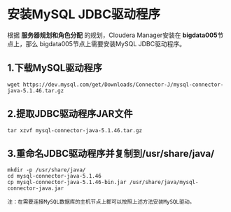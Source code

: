安装MySQL JDBC驱动程序
================================================================================
根据 **服务器规划和角色分配** 的规划，Cloudera Manager安装在 **bigdata005**节点上，那么
bigdata005节点上需要安装MySQL JDBC驱动程序。

## 1.下载MySQL驱动程序
```shell
wget https://dev.mysql.com/get/Downloads/Connector-J/mysql-connector-java-5.1.46.tar.gz
```

## 2.提取JDBC驱动程序JAR文件
```shell
tar xzvf mysql-connector-java-5.1.46.tar.gz
```

## 3.重命名JDBC驱动程序并复制到/usr/share/java/
```shell
mkdir -p /usr/share/java/
cd mysql-connector-java-5.1.46
cp mysql-connector-java-5.1.46-bin.jar /usr/share/java/mysql-connector-java.jar
```

```
注：在需要连接MySQL数据库的主机节点上都可以按照上述方法安装MySQL驱动。
```
